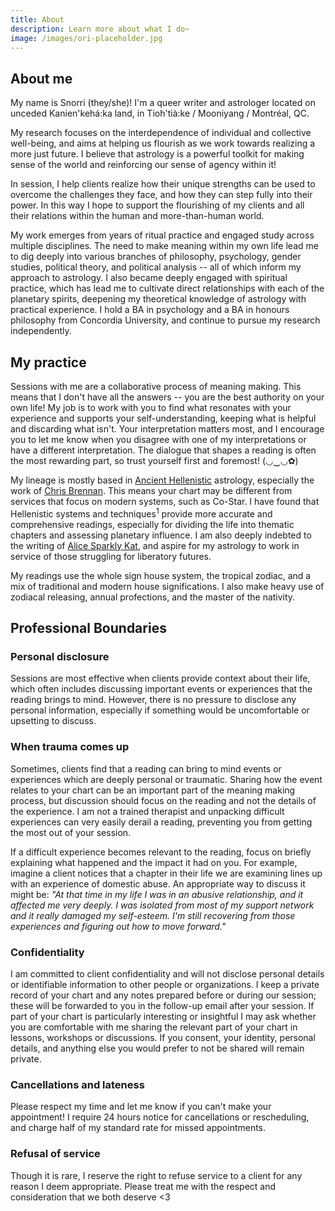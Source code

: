 ```yaml
---
title: About
description: Learn more about what I do~
image: /images/ori-placeholder.jpg
---
```


## About me
My name is Snorri (they/she)! I'm a queer writer and astrologer located on unceded Kanien'kehá:ka land, in Tioh'tià:ke / Mooniyang / Montréal, QC. 

My research focuses on the interdependence of individual and collective well-being, and aims at helping us flourish as we work towards realizing a more just future. I believe that astrology is a powerful toolkit for making sense of the world and reinforcing our sense of agency within it! 

In session, I help clients realize how their unique strengths can be used to overcome the challenges they face, and how they can step fully into their power. In this way I hope to support the flourishing of my clients and all their relations within the human and more-than-human world.

My work emerges from years of ritual practice and engaged study across multiple disciplines. The need to make meaning within my own life lead me to dig deeply into various branches of philosophy, psychology, gender studies, political theory, and political analysis -- all of which inform my approach to astrology. I also became deeply engaged with spiritual practice, which has lead me to cultivate direct relationships with each of the planetary spirits, deepening my theoretical knowledge of astrology with practical experience. I hold a BA in psychology and a BA in honours philosophy from Concordia University, and continue to pursue my research independently. 

## My practice
Sessions with me are a collaborative process of meaning making. This means that I don't have all the answers -- you are the best authority on your own life! My job is to work with you to find what resonates with your experience and supports your self-understanding, keeping what is helpful and discarding what isn't. Your interpretation matters most, and I encourage you to let me know when you disagree with one of my interpretations or have a different interpretation. The dialogue that shapes a reading is often the most rewarding part, so trust yourself first and foremost! (◡‿◡✿)

My lineage is mostly based in [Ancient Hellenistic](https://www.hellenisticastrology.com/) astrology, especially the work of [Chris Brennan](https://www.chrisbrennanastrologer.com/). This means your chart may be different from services that focus on modern systems, such as Co-Star. I have found that Hellenistic systems and techniques$^1$ provide more accurate and comprehensive readings, especially for dividing the life into thematic chapters and assessing planetary influence. I am also deeply indebted to the writing of [Alice Sparkly Kat](https://www.alicesparklykat.com/postcolonialastrology/), and aspire for my astrology to work in service of those struggling for liberatory futures.

My readings use the whole sign house system, the tropical zodiac, and a mix of traditional and modern house significations. I also make heavy use of zodiacal releasing, annual profections, and the master of the nativity. 

## Professional Boundaries

### Personal disclosure
Sessions are most effective when clients provide context about their life, which often includes discussing important events or experiences that the reading brings to mind. However, there is no pressure to disclose any personal information, especially if something would be uncomfortable or upsetting to discuss. 
  
### When trauma comes up
Sometimes, clients find that a reading can bring to mind events or experiences which are deeply personal or traumatic. Sharing how the event relates to your chart can be an important part of the meaning making process, but discussion should focus on the reading and not the details of the experience. I am not a trained therapist and unpacking difficult experiences can very easily derail a reading, preventing you from getting the most out of your session. 
  
If a difficult experience becomes relevant to the reading, focus on briefly explaining what happened and the impact it had on you. For example, imagine a client notices that a chapter in their life we are examining lines up with an experience of domestic abuse. An appropriate way to discuss it might be: _"At that time in my life I was in an abusive relationship, and it affected me very deeply. I was isolated from most of my support network and it really damaged my self-esteem. I'm still recovering from those experiences and figuring out how to move forward."_

### Confidentiality
I am committed to client confidentiality and will not disclose personal details or identifiable information to other people or organizations. I keep a private record of your chart and any notes prepared before or during our session; these will be forwarded to you in the follow-up email after your session. If part of your chart is particularly interesting or insightful I may ask whether you are comfortable with me sharing the relevant part of your chart in lessons, workshops or discussions. If you consent, your identity, personal details, and anything else you would prefer to not be shared will remain private. 

### Cancellations and lateness
Please respect my time and let me know if you can't make your appointment! I require 24 hours notice for cancellations or rescheduling, and charge half of my standard rate for missed appointments.
  
### Refusal of service
Though it is rare, I reserve the right to refuse service to a client for any reason I deem appropriate. Please treat me with the respect and consideration that we both deserve <3
